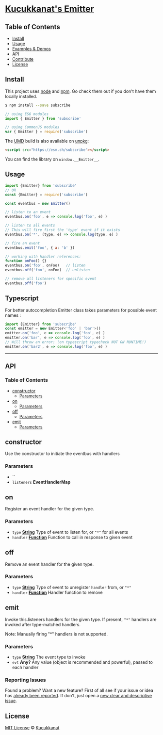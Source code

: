 # [Kucukkanat's Emitter](https://kucukkanat.github.io/subscribe/)

## Table of Contents

-   [Install](#install)
-   [Usage](#usage)
-   [Examples & Demos](#examples--demos)
-   [API](#api)
-   [Contribute](#contribute)
-   [License](#license)

## Install
This project uses [node](http://nodejs.org) and [npm](https://npmjs.com). Go check them out if you don't have them locally installed.

```sh
$ npm install --save subscribe
```


```javascript
// using ES6 modules
import { Emitter } from 'subscribe'

// using CommonJS modules
var { Emitter } = require('subscribe')
```

The [UMD](https://github.com/umdjs/umd) build is also available on [unpkg](https://unpkg.com/@hackdonalds/emitter@0.5.1/dist/index.js):

```html
<script src="https://esm.sh/subscribe"></script>
```

You can find the library on `window.__Emitter__`.

## Usage

```js
import {Emitter} from 'subscribe'
// OR
const {Emitter} = require('subscribe')

const eventbus = new Emitter()

// listen to an event
eventbus.on('foo', e => console.log('foo', e) )

// listen to all events
// This will fire first the 'type' event if it exists
eventbus.on('*', (type, e) => console.log(type, e) )

// fire an event
eventbus.emit('foo', { a: 'b' })

// working with handler references:
function onFoo() {}
eventbus.on('foo', onFoo)   // listen
eventbus.off('foo', onFoo)  // unlisten

// remove all listeners for specific event
eventbus.off('foo')
```

## Typescript

For better autocompletion Emitter class takes parameters for possible event names : 

```js
import {Emitter} from 'subscribe'
const emitter = new Emitter<'foo' | 'bar'>()
emitter.on('foo', e => console.log('foo', e) )
emitter.on('bar', e => console.log('foo', e) )
// Will throw an error: (on typescript typecheck NOT ON RUNTIME!)
emitter.on('bar2', e => console.log('foo', e) )
```

* * *

## API
<!-- Generated by documentation.js. Update this documentation by updating the source code. -->

### Table of Contents

*   [constructor][1]
    *   [Parameters][2]
*   [on][3]
    *   [Parameters][4]
*   [off][5]
    *   [Parameters][6]
*   [emit][7]
    *   [Parameters][8]

## constructor

Use the constructor to initiate the eventbus with handlers

### Parameters

*   `` &#x20;
*   `listeners` **EventHandlerMap**&#x20;

## on

Register an event handler for the given type.

### Parameters

*   `type` **[String][9]** Type of event to listen for, or `"*"` for all events
*   `handler` **[Function][10]** Function to call in response to given event

## off

Remove an event handler for the given type.

### Parameters

*   `type` **[String][9]** Type of event to unregister `handler` from, or `"*"`
*   `handler` **[Function][10]** Handler function to remove

## emit

Invoke this.listeners handlers for the given type.
If present, `"*"` handlers are invoked after type-matched handlers.

Note: Manually firing "\*" handlers is not supported.

### Parameters

*   `type` **[String][9]** The event type to invoke
*   `evt` **Any?** Any value (object is recommended and powerful), passed to each handler

[1]: #constructor

[2]: #parameters

[3]: #on

[4]: #parameters-1

[5]: #off

[6]: #parameters-2

[7]: #emit

[8]: #parameters-3

[9]: https://developer.mozilla.org/docs/Web/JavaScript/Reference/Global_Objects/String

[10]: https://developer.mozilla.org/docs/Web/JavaScript/Reference/Statements/function


### Reporting Issues

Found a problem? Want a new feature? First of all see if your issue or idea has [already been reported](../../issues).
If don't, just open a [new clear and descriptive issue](../../issues/new).


## License

[MIT License](https://opensource.org/licenses/MIT) © [Kucukkanat](https://github.com/kucukkanat)
